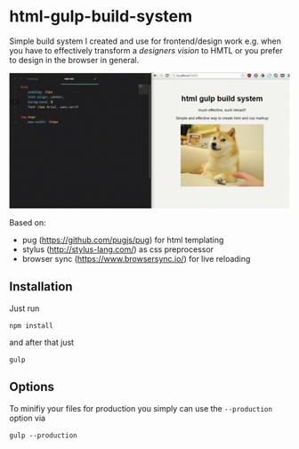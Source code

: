 # html-gulp-build-system

Simple build system I created and use for frontend/design work e.g. when you have to effectively transform a *designers vision* to  HMTL or you prefer to design in the browser in general.

![Demo gif](https://raw.githubusercontent.com/simonvomeyser/html-gulp-build-system/master/demo.gif)

Based on:
- pug (https://github.com/pugjs/pug) for html templating
- stylus (http://stylus-lang.com/) as css preprocessor  
- browser sync (https://www.browsersync.io/) for live reloading

## Installation

Just run 

```
npm install
```

and after that just

```
gulp
```

## Options

To minifiy your files for production you simply can use the ```--production``` option via

```
gulp --production
``` 





